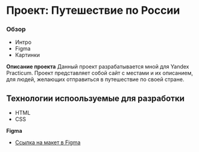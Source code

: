 # Проект: Путешествие по России

### Обзор
* Интро
* Figma
* Картинки

**Описание проекта**
Данный проект разрабатывается мной для Yandex Practicum. Проект представляет собой сайт с местами и их описанием, для людей, желающих отправиться в путешествие по своей стране.

## Технологии испоользуемые для разработки
* HTML
* CSS

**Figma**

* [Ссылка на макет в Figma](https://www.figma.com/file/5S2WSbEFL6awjVWJ0NWL8Q/Sprint-3_-Russia-_-desktop-mobile?node-id=28503%3A0)
